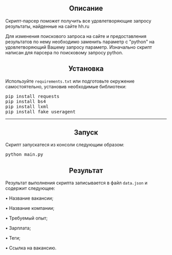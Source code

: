 <h2 align="center">Описание</h2>
Скрипт-парсер поможет получить все удовлетворяющие запросу результаты, найденные на сайте hh.ru

Для изменения поискового запроса на сайте и предоставления результатов по нему необходимо заменить параметр с "python" на удовлетворяющий Вашему запросу параметр. Изначально скрипт написан для парсера по поисковому запросу python.

<h2 align="center">Установка</h2>
Используйте <code>requirements.txt</code> или подготовьте окружение самостоятельно, установив необходимые библиотеки:
<pre>
pip install requests
pip install bs4
pip install lxml
pip install fake_useragent
</pre>

___________________________________________________________
<h2 align="center">Запуск</h2>
Скрипт запускатеся из консоли следующим образом:
<pre>python main.py</pre>
<h2 align="center">Результат</h2>
Результат выполнения скрипта записывается в файл <code>data.json</code> и содержит следующее:

•	Название вакансии;

•	Название компании;

•	Требуемый опыт;

•	Зарплата;

•	Теги;

•	Ссылка на вакансию.
